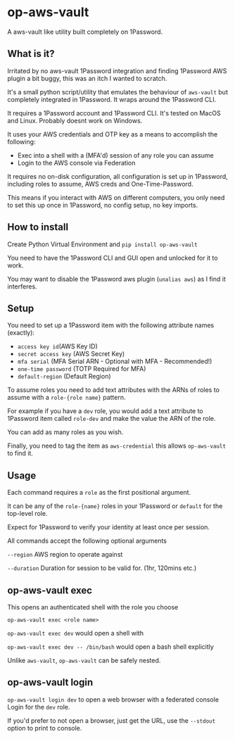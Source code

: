 # op-aws-vault

A aws-vault like utility built completely on 1Password.

## What is it?

Irritated by no aws-vault 1Password integration and finding 1Password AWS plugin a bit buggy, this was an itch I wanted to scratch.

It's a small python script/utility that emulates the behaviour of `aws-vault` but completely integrated in 1Password. It wraps around the 1Password CLI.

It requires a 1Password account and 1Password CLI. It's tested on MacOS and Linux. Probably doesnt work on Windows.

It uses your AWS credentials and OTP key as a means to accomplish the following:

* Exec into a shell with a (MFA'd) session of any role you can assume
* Login to the AWS console via Federation


It requires no on-disk configuration, all configuration is set up in 1Password, including roles to assume, AWS creds and One-Time-Password.

This means if you interact with AWS on different computers, you only need to set this up once in 1Password, no config setup, no key imports.


## How to install

Create Python Virtual Environment and `pip install op-aws-vault`

You need to have the 1Password CLI and GUI open and unlocked for it to work.

You may want to disable the 1Password aws plugin (`unalias aws`) as I find it interferes.
## Setup

You need to set up a 1Password item with the following attribute names (exactly):

* `access key id`(AWS Key ID)
* `secret access key` (AWS Secret Key)
* `mfa serial` (MFA Serial ARN - Optional with MFA - Recommended!)
* `one-time password` (TOTP Required for MFA)
* `default-region` (Default Region)

To assume roles you need to add text attributes with the ARNs of roles to assume with a `role-{role name}` pattern.

For example if you have a `dev` role, you would add a text attribute to 1Password item called `role-dev` and make the value the ARN of the role.

You can add as many roles as you wish.

Finally, you need to tag the item as `aws-credential` this allows `op-aws-vault` to find it.

## Usage

Each command requires a `role` as the first positional argument.

It can be any of the `role-{name}` roles in your 1Password or `default` for the top-level role.

Expect for 1Password to verify your identity at least once per session.

All commands accept the following optional arguments

`--region` AWS region to operate against

`--duration` Duration for session to be valid for. (1hr, 120mins etc.)



## op-aws-vault exec

This opens an authenticated shell with the role you choose

`op-aws-vault exec <role name>`

`op-aws-vault exec dev` would open a shell with

`op-aws-vault exec dev -- /bin/bash` would open a bash shell explicitly

Unlike `aws-vault`, `op-aws-vault` can be safely nested.



## op-aws-vault login

`op-aws-vault login dev` to open a web browser with a federated console Login for the `dev` role.

If you'd prefer to not open a browser, just get the URL, use the `--stdout` option to print to console.




